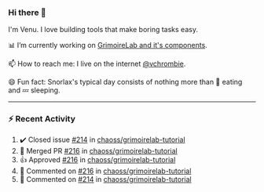 ### Hi there 👋

I'm Venu. I love building tools that make boring tasks easy.

📊 I’m currently working on [GrimoireLab and it's components](https://chaoss.github.io/grimoirelab).

📫 How to reach me: I live on the internet [@vchrombie](https://www.google.co.in/search?q=vchrombie).

😄 Fun fact: Snorlax's typical day consists of nothing more than :doughnut: eating and :zzz: sleeping.

---

### :zap: Recent Activity

<!--RECENT_ACTIVITY:start-->
1. ✔️ Closed issue [#214](https://github.com/chaoss/grimoirelab-tutorial/issues/214) in [chaoss/grimoirelab-tutorial](https://github.com/chaoss/grimoirelab-tutorial)
2. 🎉 Merged PR [#216](https://github.com/chaoss/grimoirelab-tutorial/pull/216) in [chaoss/grimoirelab-tutorial](https://github.com/chaoss/grimoirelab-tutorial)
3. 👍 Approved [#216](https://github.com/chaoss/grimoirelab-tutorial/pull/216#pullrequestreview-1148388585) in [chaoss/grimoirelab-tutorial](https://github.com/chaoss/grimoirelab-tutorial)
4. 💬 Commented on [#216](https://github.com/chaoss/grimoirelab-tutorial/pull/216#issuecomment-1284705473) in [chaoss/grimoirelab-tutorial](https://github.com/chaoss/grimoirelab-tutorial)
5. 💬 Commented on [#214](https://github.com/chaoss/grimoirelab-tutorial/issues/214#issuecomment-1284522940) in [chaoss/grimoirelab-tutorial](https://github.com/chaoss/grimoirelab-tutorial)
<!--RECENT_ACTIVITY:end-->

<!--
**vchrombie/vchrombie** is a ✨ _special_ ✨ repository because its `README.md` (this file) appears on your GitHub profile.

Here are some ideas to get you started:

- 🔭 I’m currently working on ...
- 🌱 I’m currently learning ...
- 👯 I’m looking to collaborate on ...
- 🤔 I’m looking for help with ...
- 💬 Ask me about ...
- 📫 How to reach me: ...
- 😄 Pronouns: ...
- ⚡ Fun fact: ...
-->

